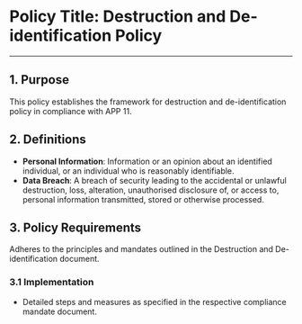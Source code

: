 # Policy Title: Destruction and De-identification Policy

---

## 1. Purpose

This policy establishes the framework for destruction and de-identification policy in compliance with APP 11.

## 2. Definitions

- **Personal Information**: Information or an opinion about an identified individual, or an individual who is reasonably identifiable.
- **Data Breach**: A breach of security leading to the accidental or unlawful destruction, loss, alteration, unauthorised disclosure of, or access to, personal information transmitted, stored or otherwise processed.

## 3. Policy Requirements

Adheres to the principles and mandates outlined in the Destruction and De-identification document.

### 3.1 Implementation

- Detailed steps and measures as specified in the respective compliance mandate document.